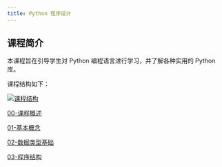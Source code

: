 ```yaml
---
title: Python 程序设计
---
```


## 课程简介

本课程旨在引导学生对 Python 编程语言进行学习，并了解各种实用的 Python 库。

课程结构如下：

<a href='/img/course.svg'>![课程结构](/img/course.svg)</a>

[00-课程概述](python/introduction.md)

[01-基本概念](python/basic.md)

[02-数据类型基础](python/data-types-basic.md)

[03-程序结构](python/control-flow.md)
